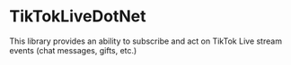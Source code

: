 # TikTokLiveDotNet
This library provides an ability to subscribe and act on TikTok Live stream events (chat messages, gifts, etc.)
